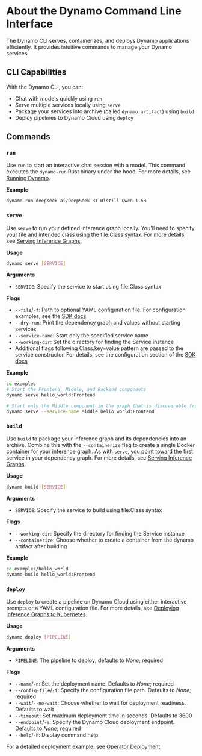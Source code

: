 <!--
SPDX-FileCopyrightText: Copyright (c) 2025 NVIDIA CORPORATION & AFFILIATES.
All rights reserved.
SPDX-License-Identifier: Apache-2.0

Licensed under the Apache License, Version 2.0 (the "License");
you may not use this file except in compliance with the License.
You may obtain a copy of the License at

http://www.apache.org/licenses/LICENSE-2.0

Unless required by applicable law or agreed to in writing, software
distributed under the License is distributed on an "AS IS" BASIS,
WITHOUT WARRANTIES OR CONDITIONS OF ANY KIND, either express or implied.
See the License for the specific language governing permissions and
limitations under the License.
-->

# About the Dynamo Command Line Interface

The Dynamo CLI serves, containerizes, and deploys Dynamo applications efficiently. It provides intuitive commands to manage your Dynamo services.

## CLI Capabilities

With the Dynamo CLI, you can:

* Chat with models quickly using `run`
* Serve multiple services locally using `serve`
* Package your services into archive (called `dynamo artifact`) using `build`
* Deploy pipelines to Dynamo Cloud using `deploy`

## Commands

### `run`

Use `run` to start an interactive chat session with a model. This command executes the `dynamo-run` Rust binary under the hood. For more details, see [Running Dynamo](dynamo_run.md).

**Example**
```bash
dynamo run deepseek-ai/DeepSeek-R1-Distill-Qwen-1.5B
```

### `serve`

Use `serve` to run your defined inference graph locally. You'll need to specify your file and intended class using the file:Class syntax. For more details, see [Serving Inference Graphs](dynamo_serve.md).

**Usage**
```bash
dynamo serve [SERVICE]
```

**Arguments**
* `SERVICE`: Specify the service to start using file:Class syntax

**Flags**
* `--file`/`-f`: Path to optional YAML configuration file. For configuration examples, see the [SDK docs](../API/sdk.md)
* `--dry-run`: Print the dependency graph and values without starting services
* `--service-name`: Start only the specified service name
* `--working-dir`: Set the directory for finding the Service instance
* Additional flags following Class.key=value pattern are passed to the service constructor. For details, see the configuration section of the [SDK docs](../API/sdk.md)

**Example**
```bash
cd examples
# Start the Frontend, Middle, and Backend components
dynamo serve hello_world:Frontend

# Start only the Middle component in the graph that is discoverable from the Frontend service
dynamo serve --service-name Middle hello_world:Frontend
```

### `build`

Use `build` to package your inference graph and its dependencies into an archive. Combine this with the `--containerize` flag to create a single Docker container for your inference graph. As with `serve`, you point toward the first service in your dependency graph. For more details, see [Serving Inference Graphs](dynamo_serve.md).

**Usage**
```bash
dynamo build [SERVICE]
```

**Arguments**
* `SERVICE`: Specify the service to build using file:Class syntax

**Flags**
* `--working-dir`: Specify the directory for finding the Service instance
* `--containerize`: Choose whether to create a container from the dynamo artifact after building

**Example**
```bash
cd examples/hello_world
dynamo build hello_world:Frontend
```

### `deploy`

Use `deploy` to create a pipeline on Dynamo Cloud using either interactive prompts or a YAML configuration file. For more details, see [Deploying Inference Graphs to Kubernetes](dynamo_deploy/README.md).

**Usage**
```bash
dynamo deploy [PIPELINE]
```

**Arguments**
* `PIPELINE`: The pipeline to deploy; defaults to *None*; required

**Flags**
* `--name`/`-n`: Set the deployment name. Defaults to *None*; required
* `--config-file`/`-f`: Specify the configuration file path. Defaults to *None*; required
* `--wait`/`--no-wait`: Choose whether to wait for deployment readiness. Defaults to wait
* `--timeout`: Set maximum deployment time in seconds. Defaults to 3600
* `--endpoint`/`-e`: Specify the Dynamo Cloud deployment endpoint. Defaults to *None*; required
* `--help`/`-h`: Display command help

For a detailed deployment example, see [Operator Deployment](dynamo_deploy/operator_deployment.md).
